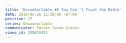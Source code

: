 ```yaml
---
title: 'Uncomfortable #5 You Can''t Trust the Bible'
date: 2019-05-26 11:30:00 -07:00
position: 27
series: Uncomfortable
communicator: Pastor Jason Graves
vimeo_id: 338618451
---
```


